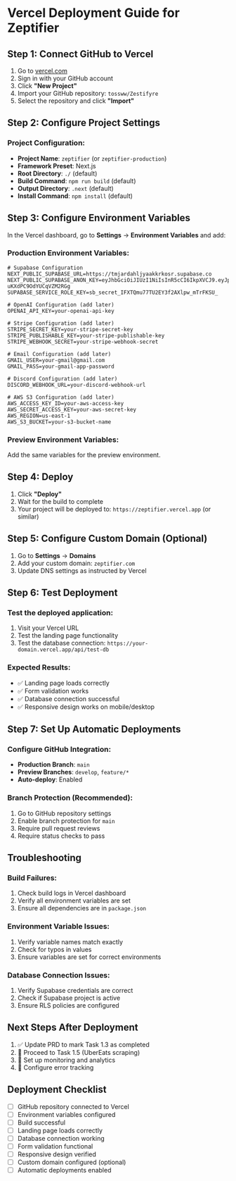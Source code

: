 # Vercel Deployment Guide for Zeptifier

## Step 1: Connect GitHub to Vercel

1. Go to [vercel.com](https://vercel.com)
2. Sign in with your GitHub account
3. Click **"New Project"**
4. Import your GitHub repository: `tossww/Zestifyre`
5. Select the repository and click **"Import"**

## Step 2: Configure Project Settings

### Project Configuration:
- **Project Name**: `zeptifier` (or `zeptifier-production`)
- **Framework Preset**: Next.js
- **Root Directory**: `./` (default)
- **Build Command**: `npm run build` (default)
- **Output Directory**: `.next` (default)
- **Install Command**: `npm install` (default)

## Step 3: Configure Environment Variables

In the Vercel dashboard, go to **Settings** → **Environment Variables** and add:

### Production Environment Variables:
```env
# Supabase Configuration
NEXT_PUBLIC_SUPABASE_URL=https://tmjardahljyaakkrkosr.supabase.co
NEXT_PUBLIC_SUPABASE_ANON_KEY=eyJhbGciOiJIUzI1NiIsInR5cCI6IkpXVCJ9.eyJpc3MiOiJzdXBhYmFzZSIsInJlZiI6InRtamFyZGFobGp5YWFra3Jrb3NyIiwicm9sZSI6ImFub24iLCJpYXQiOjE3NTYzMjE0MzcsImV4cCI6MjA3MTg5NzQzN30.mk6HDlGnHcfKvg07Lt8V0p-uKXdPC9OdYUCqVZM2RGg
SUPABASE_SERVICE_ROLE_KEY=sb_secret_IFXTQmu77TU2EY3f2AXlpw_mTrFKSU_

# OpenAI Configuration (add later)
OPENAI_API_KEY=your-openai-api-key

# Stripe Configuration (add later)
STRIPE_SECRET_KEY=your-stripe-secret-key
STRIPE_PUBLISHABLE_KEY=your-stripe-publishable-key
STRIPE_WEBHOOK_SECRET=your-stripe-webhook-secret

# Email Configuration (add later)
GMAIL_USER=your-gmail@gmail.com
GMAIL_PASS=your-gmail-app-password

# Discord Configuration (add later)
DISCORD_WEBHOOK_URL=your-discord-webhook-url

# AWS S3 Configuration (add later)
AWS_ACCESS_KEY_ID=your-aws-access-key
AWS_SECRET_ACCESS_KEY=your-aws-secret-key
AWS_REGION=us-east-1
AWS_S3_BUCKET=your-s3-bucket-name
```

### Preview Environment Variables:
Add the same variables for the preview environment.

## Step 4: Deploy

1. Click **"Deploy"**
2. Wait for the build to complete
3. Your project will be deployed to: `https://zeptifier.vercel.app` (or similar)

## Step 5: Configure Custom Domain (Optional)

1. Go to **Settings** → **Domains**
2. Add your custom domain: `zeptifier.com`
3. Update DNS settings as instructed by Vercel

## Step 6: Test Deployment

### Test the deployed application:
1. Visit your Vercel URL
2. Test the landing page functionality
3. Test the database connection: `https://your-domain.vercel.app/api/test-db`

### Expected Results:
- ✅ Landing page loads correctly
- ✅ Form validation works
- ✅ Database connection successful
- ✅ Responsive design works on mobile/desktop

## Step 7: Set Up Automatic Deployments

### Configure GitHub Integration:
- **Production Branch**: `main`
- **Preview Branches**: `develop`, `feature/*`
- **Auto-deploy**: Enabled

### Branch Protection (Recommended):
1. Go to GitHub repository settings
2. Enable branch protection for `main`
3. Require pull request reviews
4. Require status checks to pass

## Troubleshooting

### Build Failures:
1. Check build logs in Vercel dashboard
2. Verify all environment variables are set
3. Ensure all dependencies are in `package.json`

### Environment Variable Issues:
1. Verify variable names match exactly
2. Check for typos in values
3. Ensure variables are set for correct environments

### Database Connection Issues:
1. Verify Supabase credentials are correct
2. Check if Supabase project is active
3. Ensure RLS policies are configured

## Next Steps After Deployment

1. ✅ Update PRD to mark Task 1.3 as completed
2. 🔄 Proceed to Task 1.5 (UberEats scraping)
3. 🔄 Set up monitoring and analytics
4. 🔄 Configure error tracking

## Deployment Checklist

- [ ] GitHub repository connected to Vercel
- [ ] Environment variables configured
- [ ] Build successful
- [ ] Landing page loads correctly
- [ ] Database connection working
- [ ] Form validation functional
- [ ] Responsive design verified
- [ ] Custom domain configured (optional)
- [ ] Automatic deployments enabled

